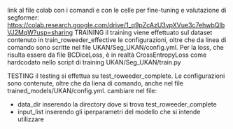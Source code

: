 link al file colab con i comandi e con le celle per fine-tuning e valutazione di segformer: https://colab.research.google.com/drive/1_q9pZcAzU3vpXVue3c7ehwbQIbVJ2MqW?usp=sharing
TRAINING
il training viene effettuato sul dataset contenuto in train_roweeder_effective
le configurazioni, oltre che da linea di comando sono scritte nel file UKAN/Seg_UKAN/config.yml.
Per la loss, che risulta essere da file BCDiceLoss, è in realtà CrossEntropyLoss come hardcodato nello script di training UKAN/Seg_UKAN/train.py

TESTING
il testing si effettua su test_roweeder_complete.
Le configurazioni sono contenute, oltre che da liena di comando, anche nel file trained_models/UKAN/config.yml.
cambiare nel file:
- data_dir inserendo la directory dove si trova test_roweeder_complete
- input_list inserendo gli iperparametri del modello che si intende utilizzare
